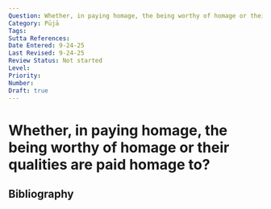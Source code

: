 ```yaml
---
Question: Whether, in paying homage, the being worthy of homage or their qualities are paid homage to?
Category: Pūjā
Tags: 
Sutta References: 
Date Entered: 9-24-25
Last Revised: 9-24-25
Review Status: Not started
Level: 
Priority: 
Number: 
Draft: true
---
```


# Whether, in paying homage, the being worthy of homage or their qualities are paid homage to?

## Bibliography

<!-- 

Notes:



-->